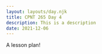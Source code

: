```yaml
---
layout: layouts/day.njk
title: CPNT 265 Day 4
description: This is a description
date: 2021-12-06
---
```


A lesson plan!